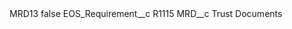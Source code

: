 <?xml version="1.0" encoding="UTF-8"?>
<CustomMetadata xmlns="http://soap.sforce.com/2006/04/metadata" xmlns:xsi="http://www.w3.org/2001/XMLSchema-instance" xmlns:xsd="http://www.w3.org/2001/XMLSchema">
    <label>MRD13</label>
    <protected>false</protected>
    <values>
        <field>EOS_Requirement__c</field>
        <value xsi:type="xsd:string">R1115</value>
    </values>
    <values>
        <field>MRD__c</field>
        <value xsi:type="xsd:string">Trust Documents</value>
    </values>
</CustomMetadata>
